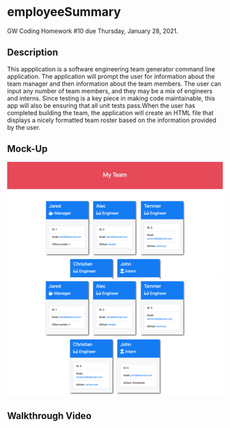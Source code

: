 # employeeSummary
GW Coding Homework #10 due Thursday, January 28, 2021.

## Description
This appplication is a software engineering team generator command line application. The application will prompt the user for information about the team manager and then information about the team members. The user can input any number of team members, and they may be a mix of engineers and interns. Since testing is a key piece in making code maintainable, this app will also be ensuring that all unit tests pass.When the user has completed building the team, the application will create an HTML file that displays a nicely formatted team roster based on the information provided by the user.


## Mock-Up
![Employee Summary 1](./Assets/10-OOP-homework-demo-1.png)
![Employee Summary 2](./Assets/10-OOP-homework-demo-2.png)

## Walkthrough Video


